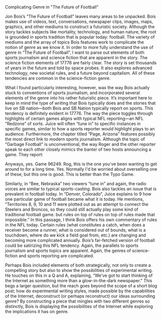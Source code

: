 Complicating Genre in "The Future of Football"
    


Jon Bois’s “The Future of Football” leaves many areas to be unpacked. Bois makes use of videos, text, conversations, newspaper clips, images, maps, graphics, and other mediums to construct a futuristic society. Although the story tackles subjects like mortality, technology, and human nature, the root is grounded in sports tradition that is popular today: football. The variety of mediums and the array of topics Bois features work to complicate the notion of genre as we know it. In order to more fully understand the use of genre in “The Future of Football”, I want to parse out elements of both sports journalism and science fiction that are apparent in the story. 
The science fiction elements of 17776 are fairly clear. The story is set thousands of years in the future and told by space probes. It also explores advanced technology, new societal rules, and a future beyond capitalism. All of these tendencies are common in the science-fiction genre. 

What I found particularly interesting, however, was the way Bois actually stuck to conventions of sports journalism, and incorporated several elements of the genre into his rather futuristic  piece. It’s important here to keep in mind the type of writing that Bois typically does and the stories that live on SB nation—both Bois and SB Nation typically report on sports. This tendency is definitely evident in 17776. The way the piece toggles through highlights of certain games aligns with typical NFL reporting—an NFL “Redzone” of sorts. Juice will often “tune in” to specific instances in specific games, similar to how a sports reporter would highlight plays to an audience. Furthermore, the chapter titled “Page, Arizona” features possibly the most direct link to modern sports journalism. Although the topic of “Garbage Football” is unconventional, the way Roger and the other reporter speak to each other closely mimics the banter of two hosts announcing a game. They report:

Anyways, yes. Game 96249. Rog, this is the one you've been wanting to get around to for a long time.
Yes. Normally I'd be worried about overselling one of these, but this one is good. This is better than the Typo Game.

Similarly, in “Bee, Nebraska” two viewers “tune in” and again, the radio voices are similar to typical sports-casting. 
Bois also tackles an issue that is prevalent in football today. In “Denver, Colorado”, Juice explains to 9 how one particular game of football became what it is today. He mentions, “Territories 8, 9, 10 and 11 were plotted out as an attempt to connect the Steelers and Broncos, so they could still actually play some kind of traditional football game. but rules on top of rules on top of rules made that impossible.” In this passage, I think Bois offers his own commentary of rules in the NFL today. Certain rules (what constitutes a catch, when does a receiver become a runner, what is considered out of bounds, what is a touchdown, where do we kick a field goal from, etc.) are changing and becoming more complicated annually. Bois’s far-fetched version of football could be satirizing this NFL tendency. Again, the parallels to sports journalism and sports topics are apparent. Again, the genres of science-fiction and sports reporting are complicated. 


Perhaps Bois included elements of both strategically, not only to create a compelling story but also to show the possibilities of experimental writing. He touches on this in a Q and A, explaining, “We’ve got to start thinking of the Internet as something more than a glow-in-the-dark newspaper.” This begs a larger question, but the reach goes beyond the scope of a short blog post; how do experimental writing styles, made possible by the capabilities of the Internet, deconstruct (or perhaps reconstruct) our ideas surrounding genre? By constructing a piece that mingles with two different genres so distinctly, Bois is displaying the possibilities of the Internet while exploring the implications it has on genre. 

